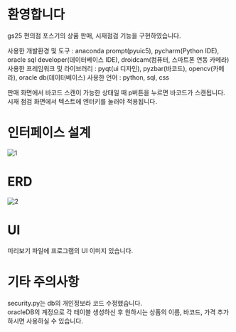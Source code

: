 # 환영합니다
gs25 편의점 포스기의 상품 판매, 시재점검 기능을 구현하였습니다.

사용한 개발환경 및 도구 : anaconda prompt(pyuic5), pycharm(Python IDE), oracle sql developer(데이터베이스 IDE), droidcam(컴퓨터, 스마트폰 연동 카메라)
사용한 프레임워크 및 라이브러리 : pyqt(ui 디자인), pyzbar(바코드), opencv(카메라), oracle db(데이터베이스)
사용한 언어 : python, sql, css

판매 화면에서 바코드 스캔이 가능한 상태일 때 p버튼을 누르면 바코드가 스캔됩니다.
시재 점검 화면에서 텍스트에 엔터키를 눌러야 적용됩니다.

# 인터페이스 설계
![1](https://github.com/dontoong/gs25/assets/106039761/35ea4781-3e5e-4f65-a78f-49b37e7c452a)

# ERD
![2](https://github.com/dontoong/gs25/assets/106039761/dea7d223-9e2b-4009-8628-ae09c6d72ac3)

# UI
미리보기 파일에 프로그램의 UI 이미지 있습니다.

# 기타 주의사항
security.py는 db의 개인정보라 코드 수정했습니다.<br/>
oracleDB의 계정으로 각 테이블 생성하신 후 원하시는 상품의 이름, 바코드, 가격 추가하시면 사용하실 수 있습니다.

